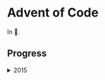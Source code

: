 # Advent of Code

In 🐍.

## Progress

<details>
  <summary>2015</summary>

|Day|Part 1|Part 2|
|--|:-:|:-:|
|[Day 1](https://adventofcode.com/2015/day/1)|⭐|⭐|
|[Day 2](https://adventofcode.com/2015/day/2)|⭐|⭐|
|[Day 3](https://adventofcode.com/2015/day/3)|⭐|⭐|
|[Day 4](https://adventofcode.com/2015/day/4)|⭐|⭐|
|[Day 5](https://adventofcode.com/2015/day/5)|⭐|⭐|
|[Day 6](https://adventofcode.com/2015/day/6)|⭐|⭐|
|[Day 7](https://adventofcode.com/2015/day/7)|⭐|⭐|
|[Day 8](https://adventofcode.com/2015/day/8)|⭐|⭐|
|[Day 9](https://adventofcode.com/2015/day/9)|⭐|⭐|
|[Day 10](https://adventofcode.com/2015/day/10)|⭐|⭐|
|[Day 11](https://adventofcode.com/2015/day/11)|⭐|⭐|
|[Day 12](https://adventofcode.com/2015/day/12)|⭐|⭐|
|[Day 13](https://adventofcode.com/2015/day/13)|⭐|⭐|
|[Day 14](https://adventofcode.com/2015/day/14)|⭐|⭐|
|[Day 15](https://adventofcode.com/2015/day/15)|⭐|⭐|
|[Day 16](https://adventofcode.com/2015/day/16)|⭐|⭐|
|[Day 17](https://adventofcode.com/2015/day/17)|⭐|⭐|
|[Day 18](https://adventofcode.com/2015/day/18)|⭐|⭐|
|[Day 19](https://adventofcode.com/2015/day/19)|⭐|⭐|
|[Day 20](https://adventofcode.com/2015/day/20)|⭐|⭐|
|[Day 21](https://adventofcode.com/2015/day/21)|⭐|⭐|
|[Day 22](https://adventofcode.com/2015/day/22)|⭐|⭐|
|[Day 23](https://adventofcode.com/2015/day/23)|⭐|⭐|
|[Day 24](https://adventofcode.com/2015/day/24)|⭐|⭐|
|[Day 25](https://adventofcode.com/2015/day/25)|⭐|⭐|

